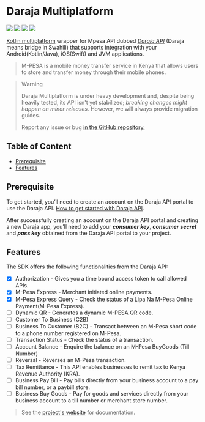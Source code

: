 # **Daraja Multiplatform**

<p align="left">
<img  src="https://img.shields.io/badge/-ANDROID-3AA335?logo=kotlin&logoColor=white&style=for-the-badge">
<img  src="https://img.shields.io/badge/-IOS-3AA335?logo=swift&logoColor=white&style=for-the-badge">
<img  src="https://img.shields.io/badge/-DESKTOP-3AA335?logo=openjdk&logoColor=white&style=for-the-badge">
<img  src="https://img.shields.io/badge/-WEB-CCCCCC?logo=javascript&logoColor=606060&style=for-the-badge">
</p>

[Kotlin multiplatform](https://kotlinlang.org/docs/multiplatform.html) wrapper for Mpesa API
dubbed [_Daraja API_](https://developer.safaricom.co.ke/) (Daraja means bridge in Swahili) that
supports integration with your Android(Kotlin/Java), iOS(Swift) and JVM applications.

> M-PESA is a mobile money transfer service in Kenya that allows users to store and transfer money
> through their mobile phones.

> > [!WARNING]
> Daraja Multiplatform is under heavy development and, despite being heavily tested, its API isn't yet stabilized; _breaking changes
> might happen on minor releases._ However, we will always provide migration guides.
>
> Report any issue or bug <a href="/issues">in the GitHub repository.</a>

## Table of Content

- [Prerequisite](#prerequisite)
- [Features](#features)

## Prerequisite

To get started, you’ll need to create an account on the Daraja API portal to use the Daraja
API. [How to get started with Daraja API](https://developer.safaricom.co.ke/Documentation).

After successfully creating an account on the Daraja API portal and creating a new Daraja app,
you’ll need to add your **_consumer key_**, **_consumer secret_** and **_pass key_** obtained from
the Daraja API portal to your project.

## Features

The SDK offers the following functionalities from the Daraja API:

- [x] Authorization - Gives you a time bound access token to call allowed APIs.
- [x] M-Pesa Express - Merchant initiated online payments.
- [x] M-Pesa Express Query - Check the status of a Lipa Na M-Pesa Online Payment(M-Pesa Express).
- [ ] Dynamic QR - Generates a dynamic M-PESA QR code.
- [ ] Customer To Business (C2B)
- [ ] Business To Customer (B2C) - Transact between an M-Pesa short code to a phone number
  registered on M-Pesa.
- [ ] Transaction Status - Check the status of a transaction.
- [ ] Account Balance - Enquire the balance on an M-Pesa BuyGoods (Till Number)
- [ ] Reversal - Reverses an M-Pesa transaction.
- [ ] Tax Remittance - This API enables businesses to remit tax to Kenya Revenue Authority (KRA).
- [ ] Business Pay Bill - Pay bills directly from your business account to a pay bill number, or a
  paybill store.
- [ ] Business Buy Goods - Pay for goods and services directly from your business account to a till
  number or merchant store number.

> See the [project's website](https://victorkabata.github.io/darajamultiplatform/) for documentation.



